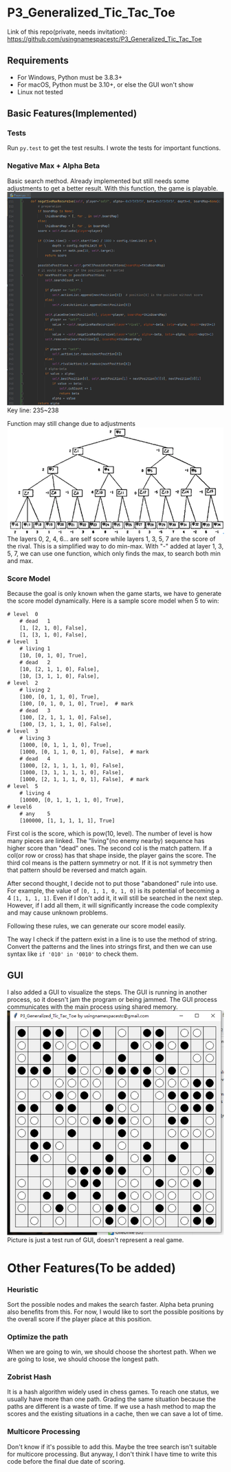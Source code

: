# P3_Generalized_Tic_Tac_Toe
Link of this repo(private, needs invitation): https://github.com/usingnamespacestc/P3_Generalized_Tic_Tac_Toe
## Requirements
* For Windows, Python must be 3.8.3+
* For macOS, Python must be 3.10+, or else the GUI won't show
* Linux not tested
## Basic Features(Implemented)
### Tests
Run ```py.test``` to get the test results. I wrote the tests for  important functions.
### Negative Max + Alpha Beta
Basic search method. Already implemented but still needs some adjustments to get a better result. With this function, the game is playable. 
![image](img/negativeMaxCode.png)
Key line: 235~238

Function may still change due to adjustments
![image](img/negativeMaxStructure.png)
The layers 0, 2, 4, 6... are self score while layers 1, 3, 5, 7 are the score of the rival. This is a simplified way to do min-max. With "-" added at layer 1, 3, 5, 7, we can use one function, which only finds the max, to search both min and max.
### Score Model
Because the goal is only known when the game starts, we have to generate the score model dynamically. Here is a sample score model when 5 to win:
```
# level  0
    # dead   1
    [1, [2, 1, 0], False],
    [1, [3, 1, 0], False],
# level  1
    # living 1
    [10, [0, 1, 0], True],
    # dead   2
    [10, [2, 1, 1, 0], False],
    [10, [3, 1, 1, 0], False],
# level  2
    # living 2
    [100, [0, 1, 1, 0], True],
    [100, [0, 1, 0, 1, 0], True],  # mark
    # dead   3
    [100, [2, 1, 1, 1, 0], False],
    [100, [3, 1, 1, 1, 0], False],
# level  3
    # living 3
    [1000, [0, 1, 1, 1, 0], True],
    [1000, [0, 1, 1, 0, 1, 0], False],  # mark
    # dead   4
    [1000, [2, 1, 1, 1, 1, 0], False],
    [1000, [3, 1, 1, 1, 1, 0], False],
    [1000, [2, 1, 1, 1, 0, 1], False],  # mark
# level  5
    # living 4
    [10000, [0, 1, 1, 1, 1, 0], True],
# level6
    # any    5
    [100000, [1, 1, 1, 1, 1], True]
```
First col is the score, which is pow(10, level). The number of level is how many pieces are linked. The "living"(no enemy nearby) sequence has higher score than "dead" ones. The second col is the match pattern. If a col(or row or cross) has that shape inside, the player gains the score. The third col means is the pattern symmetry or not. If it is not symmetry then that pattern should be reversed and match again. 

After second thought, I decide not to put those "abandoned" rule into use. For example, the value of ```[0, 1, 1, 0, 1, 0]``` is its potential of becoming a 4 ```[1, 1, 1, 1]```. Even if I don't add it, it will still be searched in the next step. However, if I add all them, it will significantly increase the code complexity and may cause unknown problems. 

Following these rules, we can generate our score model easily.

The way I check if the pattern exist in a line is to use the method of string. Convert the patterns and the lines into strings first, and then we can use syntax like ```if '010' in '0010'``` to check them.
## GUI
I also added a GUI to visualize the steps. The GUI is running in another process, so it doesn't jam the program or being jammed. The GUI process communicates with the main process using shared memory. 
![image](img/guiTest.png)
Picture is just a test run of GUI, doesn't represent a real game.
# Other Features(To be added)
### Heuristic
Sort the possible nodes and makes the search faster. Alpha beta pruning also benefits from this. For now, I would like to sort the possible positions by the overall score if the player place at this position.
### Optimize the path
When we are going to win, we should choose the shortest path. When we are going to lose, we should choose the longest path.
### Zobrist Hash
It is a hash algorithm widely used in chess games. To reach one status, we usually have more than one path. Grading the same situation because the paths are different is a waste of time. If we use a hash method to map the scores and the existing situations in a cache, then we can save a lot of time.
### Multicore Processing
Don't know if it's possible to add this. Maybe the tree search isn't suitable for multicore processing. But anyway, I don't think I have time to write this code before the final due date of scoring.